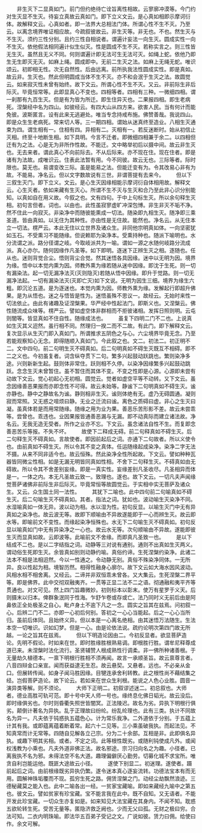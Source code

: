 <!-- { "loadSidebar": true } -->
　　非生灭下二显真如门。前门但约绝待亡诠旨离性相故。云寥廓冲漠等。今门约对生灭显不生灭。待妄立真故云真如门。即下立义文云。是心真如相即示摩诃衍体。故解释文云。心真如者。即一法界大总相法门体。所谓心性不生不灭。乃至云。以离念境界唯证相应故。今疏叙彼故云。非生灭等。非无也。不也。然生灭与不生灭。须约三性分别。且约三性自相说者。谓遍计妄法一向生灭。圆成实性一向不生灭。依他假法相同遍计似生似灭。性是圆成不生不灭。若称实言之。则三性皆无生灭。虽然且无义不同。何则谓遍计即无法可生无法可灭。如绳上蛇。依他乃即生无生即灭无灭。如麻上绳。圆成即中。无前二生灭之法。如麻上无绳无蛇。唯识颂云。初即相无性。次无自然性。后由远离。前所执我法性圆成实性。即是真如。故云非。生灭也。然此但明圆成当体不生不灭。亦不和会泯于生灭之法。故圆觉云。如来寂灭性未曾有始终。故下文云。所谓心性不生不灭。又云。非前际生非后际灭。毕竟恒常等。此即显真心不变也。四相等者。四相有三种。一微细四相。谓一刹那有九百生灭。但是有为皆为所迁。即生住异灭也。二果报四相。即生老病死。涅槃经中名为四山。如彼经云。有四大山从四方来。欲害人民。当有何计而能免彼。波斯匿言。设有此来无逃避处。唯当专念持戒布施。佛赞善哉。我说四山。即是众生生老病死。常来切人等。三一期四相。谓始从迷真终至造业。八相生灭通束为四。谓生相有一。住相有四。异相有二。灭相有一。若反迷断时。始从初信止灭相。终至十地断生相。如下具明。今言不迁者。即微细四相兼于余二。以四相但迁有为之法。心是无为非所作性故。不能迁。文中略举初后以摄中间。故云非生灭也。无去来者。谓此真心不向前际去。不从后际来。亦不现在住。现在住者。即是诸有为法故。成唯识云。住表此法暂有用。今不同彼。故云无也。三际等者。际时限也。莫无也。易谓变改三际。虽是能易之法。但能迁变有为。令其改易心非有为故。不能易。净名云。但以文字数故说有三世。非谓菩提有去来今。
　　但以下三叙生灭门。即下立义。文云。是心生灭因缘相能示摩诃衍自体相用故。解释文云。心生灭者。依如来藏有生灭心。所谓不生不灭与生灭和合乃至此非心识分别能知。以真如自在用义故。今叙之也。文有四句。于中上句标生灭。所以余句释生灭相。初句言但者。词也。以由也。此性虽寂寥虚旷冲深包博。非生非灭不垢不净。然不住此一向寂灭。非染净中而随彼能熏成一切法。随染即九相生灭。随净即三乘圣道。皆由真如。以无住为其种性。亦由性是无住故。能然也。净名云。从无住本立一切法。楞严云。本此无住以立世界及诸众生。非同他宗明真如体。一向坚密犹如玉石。不受熏习不能随缘。但说赖耶为染净本。受熏持种也。随派下喻明也。水分流谓之派。路分径谓之岐。今取岐派共为一喻。谓如一源之水随何岐路分流成派。真心亦尔。随何因缘作凡圣等。如下即明。逐迷下正辨生灭之相。逐随也。任从也。迷则背觉合尘。悟则背尘合觉。然其迷悟各具因缘。迷中以无明为因。境界为缘。悟中以本觉内熏为因。师教外熏为缘若随从迷中因缘。即沈于生死。则一切有漏染法。起一切无漏净法灭(灭则隐灭)若随从悟中因缘。即升于觉路。则一切无漏净法起。一切有漏染法灭(灭即亡灭)如下文说。无明为因生三细。境界为缘生六粗。即沉沦五道。是为逐迷也。本觉内熏为因。师教外熏为缘。发解起行即超升佛果。是为从悟也。迷之与悟皆是性为。迷悟虽殊不思议一。故经云。无始时来性一切法依止。由此有诸趣及证涅槃果。华严经中性起法门。即斯义也。又涅槃云。佛性随流成众味等。楞严云。譬如虚空体非群相而不拒彼诸相。发挥日照则明。云屯则闇等。皆显真如不住自性。随缘成法也。
　　虽复下四明二门不二也。上说真如生灭其义迢然。虽行相不同。然理归一揆二而不二故。有此门。即下解释文云。复次显示从生灭门即入真如门。所谓推求五阴色之与心。六尘境界毕竟无念。乃至若能观察知心无念。即得随顺入真如门。今此叙之也。文二。初法二。初正明不二。文中四句。前二句明生灭不碍真如。后二句明真如不碍生灭既互不相碍。即不二之义也。今初虽复者。词含纵夺贯下二句。繁多兴起鼓动跃跳也。繁则染净多途。兴则新新生起。鼓则体非常住。跃则相不久停。以染净因缘繁多兴起鼓动跳跃。念念生灭未曾暂住。虽不暂住而其体不变。不变之性即是心源。心源即未尝有动故下文云。觉心初起心无初相。圆觉云。觉者如虚空平等不动转。又下文云。虽念因缘善恶果报而亦即念性不可得。故云未始等。静谧下二句明真如不碍生灭。谧亦静也。静中之静故名为谧。静则相非生灭。谧则体绝有无。虚乃无碍圆通。凝则寂而常照。又无惑之喧烦曰静。无业之迁流曰谧。离色之质碍曰虚。非心之生灭曰凝。虽真体若是而用常随缘。随缘之用为业为果。善恶乐苦形影不差。故云未尝乖等。尝曾也。乖违也。业因果报皆通善恶漏与无漏。即不动真际而建立诸法故。净名云。无我无造无受者。所作之业亦不忘。下文云。虽念诸法自性不生。而复即念善恶苦乐等报。不失不坏。
　　故使下二释成无碍。前二句释真如不碍生灭。后二句释生灭不碍真如。言故使者。即因前起后之词。亦通下二句故者。所以义使令也。由前真如不碍生灭。所以令其不变之真体。任运随缘起成染净。染净二字无法不摄。从来不同非适今也。故云恒殊。然此染净全性所起故。下文云。譬如种种瓦器皆同微尘性相。如是无漏无明皆同真如性相。不舍下二句释生灭。不碍真如由无碍故。所以令其不舍差别妄缘。即是一真实性。妄缘差别凡圣收尽。凡圣相异而体是一。一体之内。本无凡圣故云致一。致理也。遂也。故下文云。一切凡夫声闻缘觉菩萨诸佛非前际生非后际灭。毕竟常恒等故圆觉云。于实相中实无菩萨及诸众生。又云。众生国土同一法性。
　　其犹下二喻也。此中四句前二句喻真如不碍生灭。后二句喻生灭不碍真如。其者。指法之词。犹如也。波动喻生灭染净不同。水湿喻真如一体无异。波以动为相。水以湿为性。初句反显。以喻生灭门中无有异真如之染净也。故云波无等。故即下顺喻由不异故遂能即于一心而辨生灭。故云即水等。即喻前文不变性。而缘起染净恒殊也。水无下二句喻生灭不碍真如。初句反显以喻真如门中无有异染净之一心也。故云水无等。次句顺喻由不异故。遂能即彼生灭而显真如故。云即波等。此喻前文不舍缘。而即真凡圣致一也。
　　是以下结成不二也。是以二字结指之词。动静等三对说有通别。通则不出真如生灭两义。谓动俗生死即生灭。余皆真如别则动静约喻。真俗约谛。生死涅槃约染净。此诸二法本不相是法相迢然。今以一性通之。令动静无别。真俗不殊染净同体。一无所异。良以性起为相。境智历然。相得性融身心廓尔。故下文云如大海水因风波动。风相水相不相舍离。又经云。二谛并非双恒乖未曾各。又大集云。生死涅槃二界平等。即是佛界。此中交彻双融夷齐。一贯等正显二法不二之语。彻通融和夷平齐等贯通也。对文可见。然上四门旨趣微妙。初则标本以彰末。使万有星罗于义天。后则摄末以归本。俾群象泯同于性海。乍舒乍卷或存或亡。法乃同时义无前后由是阿鼻依正全处极圣之自心。毗卢身土不逾下凡之一念。圆实之旨其在兹焉。问初叙一心。后辨二门不二。亦即一心初后何别。答初之一心心当能起。后之一心心当所归。虽前后体同。且始终义异。但以本是一心离名绝相。由其迷悟万法随生。生法本空一切唯识。识如幻梦。但是一心。由是论依法说。疏约论明次第四门故无所越。一论之旨其在兹焉。
　　但以下明造论因由二。今初反显者。欲显菩萨造论。先明不假论。时如来在世。即时胜缘胜根熟易调。即根胜行胜。谓牟尼释尊成道已来。未涅槃时法化流行。圣贤辅赞人根成熟性行调柔。非一佛所种诸善根。于无量劫久植德本。一禀下明根行胜相不须再闻。故言一承顺圣旨。故云禀尊言者。八音四辩金口亲宣。闻而获益逮无生忍。故云悬契。又悬者。远也。不必亲从金口。但展转传闻。如身子闻马胜因缘。目犍连承舍利转教。此之根性尚不藉结集之经。岂假菩萨造论。故下论云。若如来在世众生利根。能说之人色心业胜。圆音一演异类等解。则不须论。
　　大师下正明二。初叙谬述迷二。初总叙也。大师者。德业高胜可轨可范。即十号中天人师一号也。缘终息化佛日韬光。故云没后。即时缘俱劣也。尔时则昏衢失照世皆闇冥。正法陵迟。故名为劣。异执下明根行俱劣。颠倒计著名为异执。乱于正理故曰纷纶。纷乱纶理也。此有三类。执计不同故名为异一。凡夫依于钝惑执五蕴色心。计为常乐我净。二外道依于分别。于五蕴上计其有我。或即蕴离蕴着断着常。起六十二见等。三小乘虽破我执。而起法见。不知真常而计无常等。四随自见解各立己宗。分为二十余部。互相是非。此即俱名异执。或趣下明其劣相。或者。不定之词。此等根性既劣。或随利钝使成凡外。或闻权浅教为小乘也。凡夫外道非佛正法。故名邪途。宗习归向名之为趣。小径者。已离我执不名为邪。未得法空不名大道。趣理偏僻厌心勤劳。切募化城不求宝所。唯贪自利岂能运他。既匪大途故云小径。
　　遂使下别显二。初迷理。遂使者。蹑前起后之词。由前根缘既劣异执仍繁。遂令迷本真心逐妄流转。功德法宝本有而无用。圆解神珠垢覆而不现。孤穷生死之路。佣赁涅槃之门。动经尘劫飘然浪迹。三德秘藏莫之能入也。此中二喻各出一经。一贫家宝藏喻。即如来藏经九喻中之第五也。彼文云。譬如贫家有珍宝藏。宝不能言我在此中。既不自知。又无语者。不能开发此珍宝藏。一切众生亦复如是。如来知见大法宝藏在其身内。不闻不知。耽惑五欲轮转生死。受苦无量等。匿隐济救乏阙也。少而无父曰孤。无财之极曰穷。合法可知。二衣内明珠喻。即法华五百弟子受记之文。广说如彼。赁力曰佣。给使曰作。余文可解。

